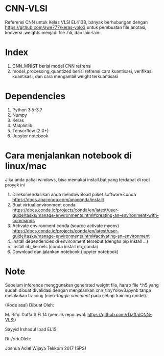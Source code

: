 # CNN-VLSI
Referensi CNN untuk Kelas VLSI EL4138, banyak berhubungan dengan https://github.com/awe777/keras-yolo3 untuk pembuatan file anotasi, konversi .weights menjadi file .h5, dan lain-lain.

# Index
1. CNN_MNIST berisi model CNN refrensi
2. model_processing_quantized berisi refrensi cara kuantisasi, verifikasi kuantisasi, dan cara mengambil weight terkuantisasi

# Dependencies
1. Python 3.5-3.7
2. Numpy
3. Keras
4. Matplotlib
5. Tensorflow (2.0+)
6. Jupyter notebook

# Cara menjalankan notebook di linux/mac 
Jika anda pakai windows, bisa memakai install.bat yang terdapat di root proyek ini

1. Direkomendasikan anda mendownload paket software conda https://docs.anaconda.com/anaconda/install/
2. Buat virtual environment conda https://docs.conda.io/projects/conda/en/latest/user-guide/tasks/manage-environments.html#creating-an-environment-with-commands
3. Activate environment conda (source activate myenv) https://docs.conda.io/projects/conda/en/latest/user-guide/tasks/manage-environments.html#activating-an-environment
4. Install dependencies di environment tersebut (dengan pip install ...)
5. Install nb_kernels (conda install nb_conda)
6. Download dan jalankan notebook (jupyter notebook)

# Note
Sebelum inference menggunakan generated weight file, harap file \*.h5 yang sudah dibuat divalidasi dengan menjalankan cnn_tinyYolov3.ipynb tanpa melakukan training (men-*toggle comment* pada setiap training model).

(Kode asal) Dibuat Oleh:

M. Rifqi Daffa S EL14 (pemilik repo awal: https://github.com/rDaffa/CNN-VLSI)

Sayyid Irshadul Ibad EL15

Di-_fork_ Oleh:

Joshua Adiel Wijaya Tekkom 2017 (SPS)
